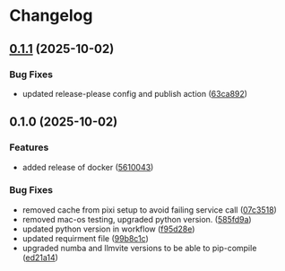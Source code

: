 # Changelog

## [0.1.1](https://github.com/equinor/GT-Post/compare/v0.1.0...v0.1.1) (2025-10-02)


### Bug Fixes

* updated release-please config and publish action ([63ca892](https://github.com/equinor/GT-Post/commit/63ca89271ad6c8e2fffb6bfa5084df1b7c0ba595))

## 0.1.0 (2025-10-02)


### Features

* added release of docker ([5610043](https://github.com/equinor/GT-Post/commit/561004371db2e6de3616c68bb81c04ac186ba259))


### Bug Fixes

* removed cache from pixi setup to avoid failing service call ([07c3518](https://github.com/equinor/GT-Post/commit/07c3518d2d41c42e6c36aa095380313e45146a32))
* removed mac-os testing, upgraded python version. ([585fd9a](https://github.com/equinor/GT-Post/commit/585fd9ad126d33b68e4ec5933a1d2ef3b8df29e1))
* updated python version in workflow ([f95d28e](https://github.com/equinor/GT-Post/commit/f95d28e34efea81827f86a923f0a83ada3a15df7))
* updated requirment file ([99b8c1c](https://github.com/equinor/GT-Post/commit/99b8c1c39702582c59c8cc20b5bacc2d7e6548ce))
* upgraded numba and llmvite versions to be able to pip-compile ([ed21a14](https://github.com/equinor/GT-Post/commit/ed21a14cdd0281d38188515f84dc111c50ba17a6))
